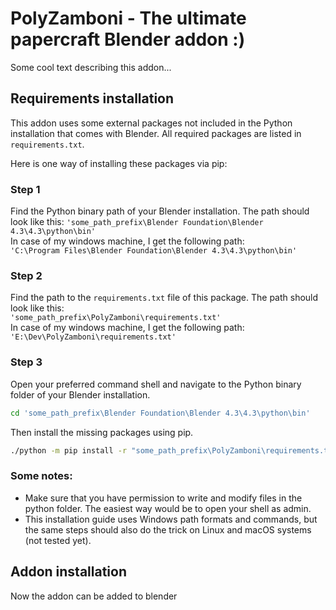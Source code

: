 # PolyZamboni - The ultimate papercraft Blender addon :)

Some cool text describing this addon...

## Requirements installation
This addon uses some external packages not included in the Python installation that comes with Blender. All required packages are listed in `requirements.txt`.

Here is one way of installing these packages via pip:

### Step 1
Find the Python binary path of your Blender installation. The path should look like this: `'some_path_prefix\Blender Foundation\Blender 4.3\4.3\python\bin'`  
In case of my windows machine, I get the following path:  
`'C:\Program Files\Blender Foundation\Blender 4.3\4.3\python\bin'`

### Step 2
Find the path to the `requirements.txt` file of this package. The path should look like this:  
`'some_path_prefix\PolyZamboni\requirements.txt'`  
In case of my windows machine, I get the following path:  
`'E:\Dev\PolyZamboni\requirements.txt'`

### Step 3
Open your preferred command shell and navigate to the Python binary folder of your Blender installation.  

```bash
cd 'some_path_prefix\Blender Foundation\Blender 4.3\4.3\python\bin'
```

Then install the missing packages using pip.

```bash
./python -m pip install -r "some_path_prefix\PolyZamboni\requirements.txt" --target="..\lib\site-packages" --upgrade
```

### Some notes:
- Make sure that you have permission to write and modify files in the python folder. The easiest way would be to open your shell as admin.
- This installation guide uses Windows path formats and commands, but the same steps should also do the trick on Linux and macOS systems (not tested yet).

## Addon installation
Now the addon can be added to blender